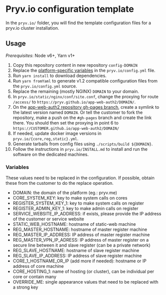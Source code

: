 # Pryv.io configuration template

In the `pryv.io/` folder, you will find the template configuration files for a pryv.io cluster installation.

## Usage

*Prerequisites*: Node v6+, Yarn v1+

1. Copy this repository content in new repository `config-DOMAIN`
2. Replace the [platform-specific variables](#variables) in the `pryv.io/config.yml` file.
3. Run `yarn install` to download dependencies.
4. Run `yarn fromYaml` to generate v1.2 compatible configuration files from the `pryv.io/config.yml` source.
5. Replace the remaining (mostly NGINX) `DOMAIN` to your domain.
6. In `pryv.io/static/nginx/conf/site.conf`, change the proxying for route `/access/` to `https://pryv.github.io/app-web-auth2/DOMAIN/`.
7. On the [app-web-auth2 repository gh-pages branch](https://github.com/pryv/app-web-auth2/), create a symlink to the latest version named `DOMAIN`. Or tell the customer to fork the repository, make a push on the `#gh-pages` branch and create the link there. You should then set the proxying in point 6 to `https://CUSTOMER.github.io/app-web-auth2/DOMAIN/`
8. If needed, update docker image versions in `pryv.io/{core,reg,static}.yml`.
9. Generate tarballs from config files using `./scripts/build ${DOMAIN}`.
10. Follow the instructions in `pryv.io/INSTALL.md` to install and run the software on the dedicated machines.

### Variables

These values need to be replaced in the configuration. If possible, obtain these from the customer to do the replace operation.

* DOMAIN: the domain of the platform (eg.: pryv.me)
* CORE_SYSTEM_KEY: key to make system calls on cores
* REGISTER_SYSTEM_KEY_1: key to make system calls on register
* REGISTER_ADMIN_KEY_1: key to make admin calls on register
* SERVICE_WEBSITE_IP_ADDRESS: if exists, please provide the IP address of the customer or service website
* STATIC_WEB_HOSTNAME: hostname of static-web machine
* REG_MASTER_HOSTNAME: hostname of master register machine
* REG_MASTER_IP_ADDRESS: IP address of master register machine
* REG_MASTER_VPN_IP_ADRESS: IP address of master register on a secure line between it and slave register (can be a private network)
* REG_SLAVE_HOSTNAME: hostname of slave register machine
* REG_SLAVE_IP_ADDRESS: IP address of slave register machine
* CORE_1_HOSTNAME_OR_IP (add more if needed): hostname or IP address of core machine
* CORE_HOSTING_1: name of hosting (or cluster), can be individual per core or contain many
* OVERRIDE_ME: single appearance values that need to be replaced with a strong key